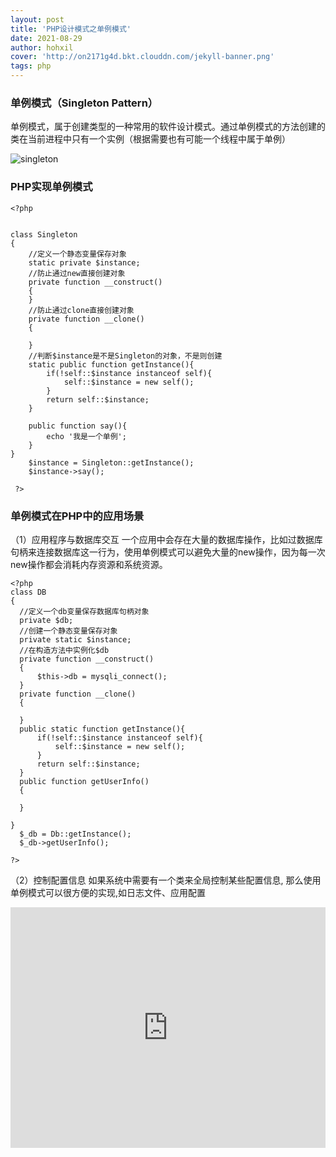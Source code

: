```yaml
---
layout: post
title: 'PHP设计模式之单例模式'
date: 2021-08-29
author: hohxil
cover: 'http://on2171g4d.bkt.clouddn.com/jekyll-banner.png'
tags: php
---
```


### 单例模式（Singleton Pattern）

单例模式，属于创建类型的一种常用的软件设计模式。通过单例模式的方法创建的类在当前进程中只有一个实例（根据需要也有可能一个线程中属于单例）

![singleton](http://hi.csdn.net/attachment/201112/20/0_1324361827jKWG.gif "单例")

### PHP实现单例模式

```
<?php 


class Singleton
{
	//定义一个静态变量保存对象
	static private $instance;
	//防止通过new直接创建对象
	private function __construct()
	{
	}
	//防止通过clone直接创建对象
	private function __clone()
	{

	}
	//判断$instance是不是Singleton的对象，不是则创建
	static public function getInstance(){
		if(!self::$instance instanceof self){
			self::$instance = new self();
		}
		return self::$instance;
	}
	
	public function say(){
		echo '我是一个单例';
	}
}
 	$instance = Singleton::getInstance();
	$instance->say();

 ?>
  ``` 


### 单例模式在PHP中的应用场景
（1）应用程序与数据库交互
  一个应用中会存在大量的数据库操作，比如过数据库句柄来连接数据库这一行为，使用单例模式可以避免大量的new操作，因为每一次new操作都会消耗内存资源和系统资源。
  ```
<?php
  class DB
{
	//定义一个db变量保存数据库句柄对象
	private $db;
	//创建一个静态变量保存对象
	private static $instance;
	//在构造方法中实例化$db
	private function __construct()
	{
		$this->db = mysqli_connect();
	}
	private function __clone()
	{

	}
	public static function getInstance(){
		if(!self::$instance instanceof self){
			self::$instance = new self();
		}
		return self::$instance;
	}
	public function getUserInfo()
	{

	}

}
	$_db = Db::getInstance();
	$_db->getUserInfo();

 ?>
   ```
（2）控制配置信息
 如果系统中需要有一个类来全局控制某些配置信息, 那么使用单例模式可以很方便的实现,如日志文件、应用配置


<iframe type="text/html" width="100%" height="385" src="http://www.youtube.com/embed/gfmjMWjn-Xg" frameborder="0"></iframe>